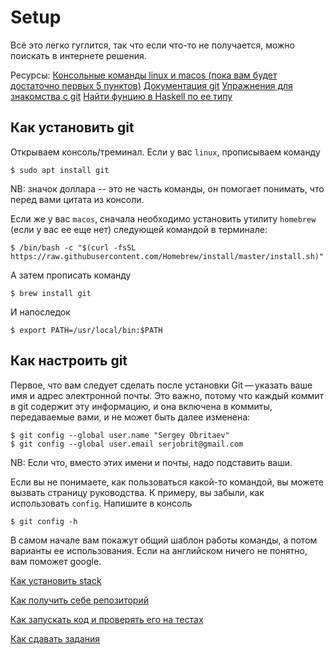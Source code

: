 # Setup

Всё это легко гуглится, так что если что-то не получается, можно поискать в интернете решения.

Ресурсы:
[Консольные команды linux и macos (пока вам будет достаточно первых 5 пунктов)](https://omgubuntu.ru/basic-linux-commands-for-beginners/)
[Документация git](https://git-scm.com/book/ru/v2)
[Упражнения для знакомства с git](https://gitexercises.fracz.com/)
[Найти фунцию в Haskell по ее типу](https://hoogle.haskell.org/)

## Как установить git

Открываем консоль/треминал.
Если у вас `linux`, прописываем команду

```
$ sudo apt install git
```

NB: значок доллара -- это не часть команды, он помогает понимать, что перед вами цитата из консоли.

Если же у вас `macos`, сначала необходимо установить утилиту `homebrew` (если у вас ее еще нет) следующей командой в терминале:

```
$ /bin/bash -c "$(curl -fsSL https://raw.githubusercontent.com/Homebrew/install/master/install.sh)"
```

А затем прописать команду

```
$ brew install git
```

И напоследок

```
$ export PATH=/usr/local/bin:$PATH
```

## Как настроить git

Первое, что вам следует сделать после установки Git — указать ваше имя и адрес электронной почты. Это важно, потому что каждый коммит в git содержит эту информацию, и она включена в коммиты, передаваемые вами, и не может быть далее изменена:

```
$ git config --global user.name "Sergey Obritaev"
$ git config --global user.email serjobrit@gmail.com
```

NB: Если что, вместо этих имени и почты, надо подставить ваши.

Если вы не понимаете, как пользоваться какой-то командой, вы можете вызвать страницу руководства.
К примеру, вы забыли, как использовать `config`. Напишите в консоль

```
$ git config -h
```

В самом начале вам покажут общий шаблон работы команды, а потом варианты ее использования.
Если на английском ничего не понятно, вам поможет google.


[Как установить stack](youtube.com)

[Как получить себе репозиторий](youtube.com)

[Как запускать код и проверять его на тестах](youtube.com)

[Как сдавать задания](youtube.com)

